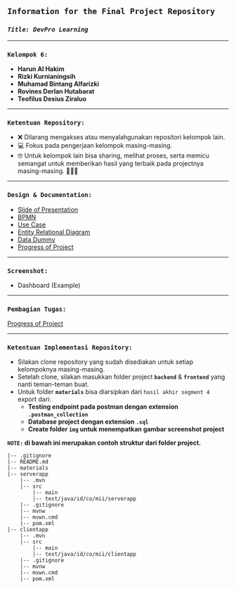 ## **`Information for the Final Project Repository`**

### **_`Title: DevPro Learning`_**

---

### **`Kelompok 6:`**

- **Harun Al Hakim**
- **Rizki Kurnianingsih**
- **Muhamad Bintang Alfarizki**
- **Rovines Derlan Hutabarat**
- **Teofilus Desius Ziraluo**

---

### **`Ketentuan Repository:`**

- ❌ Dilarang mengakses atau menyalahgunakan repositori kelompok lain.
- 💻 Fokus pada pengerjaan kelompok masing-masing.
- 🤓 Untuk kelompok lain bisa sharing, melihat proses, serta memicu semangat untuk memberikan hasil yang terbaik pada projectnya masing-masing. 💪💪💪

---

### **`Design & Documentation:`**

- [Slide of Presentation](https://docs.google.com/presentation/d/1aUV2L98Gq43LgOB2OIHlnl3YOkrKV6gLP0FRUagd13Y/edit?usp=sharing)
- [BPMN](https://viewer.diagrams.net/?page-id=AEXkepp2AQowinVXfrau&highlight=0000ff&edit=_blank&layers=1&nav=1&page-id=AEXkepp2AQowinVXfrau#G1btRCx5kGTLytgNJkzdVQE_1vDcpShWq-)
- [Use Case](https://viewer.diagrams.net/?page-id=AEXkepp2AQowinVXfrau&highlight=0000ff&edit=_blank&layers=1&nav=1&page-id=AEXkepp2AQowinVXfrau#G1btRCx5kGTLytgNJkzdVQE_1vDcpShWq-)
- [Entity Relational Diagram](https://viewer.diagrams.net/?page-id=AEXkepp2AQowinVXfrau&highlight=0000ff&edit=_blank&layers=1&nav=1&page-id=AEXkepp2AQowinVXfrau#G1btRCx5kGTLytgNJkzdVQE_1vDcpShWq-)
- [Data Dummy](https://docs.google.com/spreadsheets/d/1ydZpEoqUuwcYv1IFHPfIrQ0GB3hgGPOUd-sXmQGy9HQ/edit?usp=sharing)
- [Progress of Project](https://docs.google.com/spreadsheets/d/19E78qnOJODgxfsP4NqAyg3y5IwQ_nZCxiMKqyV_5gkY/edit?usp=sharing)

---

### **`Screenshot:`**

- Dashboard (Example)

---

### **`Pembagian Tugas:`**

[Progress of Project](https://docs.google.com/spreadsheets/d/19E78qnOJODgxfsP4NqAyg3y5IwQ_nZCxiMKqyV_5gkY/edit?usp=sharing)

---

### **`Ketentuan Implementasi Repository:`**

- Silakan clone repository yang sudah disediakan untuk setiap kelompoknya masing-masing.
- Setelah clone, silakan masukkan folder project **`backend`** & **`frontend`** yang nanti teman-teman buat.
- Untuk folder **`materials`** bisa diarsipkan dari `hasil akhir segment 4` export dari:
  - **Testing endpoint pada postman dengan extension `.postman_collection`**
  - **Database project dengan extension `.sql`**
  - **Create folder `img` untuk menempatkan gambar screenshot project**

**`NOTE:` di bawah ini merupakan contoh struktur dari folder project.**

```
|-- .gitignore
|-- README.md
|-- materials
|-- serverapp
    |-- .mvn
    |-- src
        |-- main
        |-- test/java/id/co/mii/serverapp
    |-- .gitignore
    |-- mvnw
    |-- mvwn.cmd
    |-- pom.xml
|-- clientapp
    |-- .mvn
    |-- src
        |-- main
        |-- test/java/id/co/mii/clientapp
    |-- .gitignore
    |-- mvnw
    |-- mvwn.cmd
    |-- pom.xml
```
